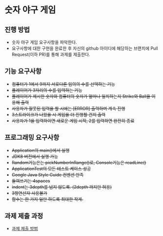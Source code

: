 # 숫자 야구 게임
## 진행 방법
* 숫자 야구 게임 요구사항을 파악한다.
* 요구사항에 대한 구현을 완료한 후 자신의 github 아이디에 해당하는 브랜치에 Pull Request(이하 PR)를 통해 과제를 제출한다.

## 기능 요구사항
- ~~컴퓨터가 1에서 9까지 서로다른 임의의 수를 선택하는 기능~~
- ~~플레이어가 3자리의 수를 입력하는 기능~~
- ~~플레이어가 제시한 숫자와 컴퓨터의 숫자가 얼마나 일치하는지 Strike와 Ball을 이용해 출력~~
- ~~사용자가 잘못된 입력을 할 시에는 [ERROR] 출력하며 계속 진행~~
- ~~3스트라이크가 나왔을 시 게임을 더 진행할 건지 출력~~
- ~~사용자가 1을 입력하이면 새로운 게임 시작, 2를 입력하면 완전히 종료~~

## 프로그래밍 요구사항
- ~~Application의 main()에서 실행~~
- ~~JDK8 버전에서 실행 가능~~
- ~~Random기능은는 pickNumberInRange()로, Console기능은 readLine()~~
- ~~ApplicationTest의 모든 테스트 케이스 성공~~
- ~~Google Java Style Guide 컨벤션 만족~~
- ~~들여쓰기는 4spaces~~
- ~~indent는 3depth를 넘지 않도록. (2depth 까지만 허용)~~
- ~~3항연산자 사용불가~~
- ~~함수는 한 가지 일만 하도록 최대한 작게.~~

## 과제 제출 과정
* [과제 제출 방법](https://github.com/next-step/nextstep-docs/tree/master/precourse)

